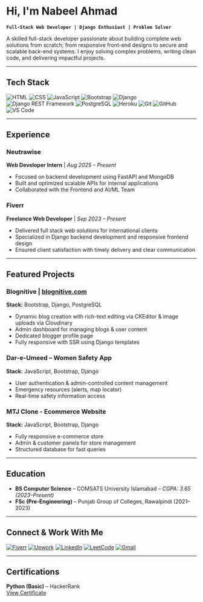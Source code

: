 # Hi, I'm Nabeel Ahmad  

**`Full-Stack Web Developer | Django Enthusiast | Problem Solver`**

A skilled full-stack developer passionate about building complete web solutions from scratch; from responsive front-end designs to secure and scalable back-end systems. I enjoy solving complex problems, writing clean code, and delivering impactful projects.

---

## Tech Stack

![HTML](https://img.shields.io/badge/HTML5-orange?style=for-the-badge&logo=html5)
![CSS](https://img.shields.io/badge/CSS3-blue?style=for-the-badge&logo=css3)
![JavaScript](https://img.shields.io/badge/JavaScript-yellow?style=for-the-badge&logo=javascript)
![Bootstrap](https://img.shields.io/badge/Bootstrap-purple?style=for-the-badge&logo=bootstrap)
![Django](https://img.shields.io/badge/Django-darkgreen?style=for-the-badge&logo=django)
![Django REST Framework](https://img.shields.io/badge/Django%20REST%20Framework-red?style=for-the-badge&logo=django)
![PostgreSQL](https://img.shields.io/badge/PostgreSQL-blue?style=for-the-badge&logo=postgresql)
![Heroku](https://img.shields.io/badge/Heroku-430098?style=for-the-badge&logo=heroku&logoColor=white)
![Git](https://img.shields.io/badge/Git-red?style=for-the-badge&logo=git)
![GitHub](https://img.shields.io/badge/GitHub-black?style=for-the-badge&logo=github)
![VS Code](https://img.shields.io/badge/VS%20Code-blue?style=for-the-badge&logo=visualstudiocode)

---

## Experience  

### Neutrawise  
**Web Developer Intern** | *Aug 2025 – Present*  
- Focused on backend development using FastAPI and MongoDB
- Built and optimized scalable APIs for internal applications  
- Collaborated with the Frontend and AI/ML Team  

### Fiverr  
**Freelance Web Developer** | *Sep 2023 – Present*  
- Delivered full stack web solutions for international clients  
- Specialized in Django backend development and responsive frontend design  
- Ensured client satisfaction with timely delivery and clear communication

---

## Featured Projects

### Blognitive | [blognitive.com](https://blognitive.com)  
**Stack:** Bootstrap, Django, PostgreSQL  
- Dynamic blog creation with rich-text editing via CKEditor & image uploads via Cloudinary  
- Admin dashboard for managing blogs & user content  
- Dedicated blogger profile page  
- Fully responsive with SSR using Django templates  


### Dar-e-Umeed – Women Safety App  
**Stack:** JavaScript, Bootstrap, Django  
- User authentication & admin-controlled content management  
- Emergency resources (alerts, map locator)  
- Real-time safety information access  


### MTJ Clone - Ecommerce Website
**Stack:** JavaScript, Bootstrap, Django  
- Fully responsive e-commerce store  
- Admin & customer panels for store management  
- Structured database for fast queries  

---

## Education
- **BS Computer Science** – COMSATS University Islamabad – *CGPA: 3.65 (2023–Present)*  
- **FSc (Pre-Engineering)** – Punjab Group of Colleges, Rawalpindi (2021–2023)

---

## Connect & Work With Me

[![Fiverr](https://img.shields.io/badge/Fiverr-1DBF73?style=for-the-badge&logo=fiverr&logoColor=white)](https://www.fiverr.com/nblahmad07)
[![Upwork](https://img.shields.io/badge/Upwork-6FDA44?style=for-the-badge&logo=upwork&logoColor=white)](https://www.upwork.com/freelancers/~01c29e2054d76b224d)
[![LinkedIn](https://img.shields.io/badge/LinkedIn-blue?style=for-the-badge&logo=linkedin)](https://linkedin.com/in/nabeel-ahmad07)
[![LeetCode](https://img.shields.io/badge/LeetCode-FFA116?style=for-the-badge&logo=leetcode&logoColor=black)](https://leetcode.com/u/nabeelahmad07/)
[![Gmail](https://img.shields.io/badge/Gmail-D14836?style=for-the-badge&logo=gmail&logoColor=white)](mailto:ahmadnabeel0721@gmail.com)

---

## Certifications

**Python (Basic)** – HackerRank  
[View Certificate](https://www.hackerrank.com/certificates/64e6f3dad641)



